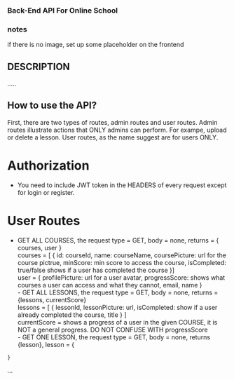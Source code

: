 ### Back-End API For Online School 
### notes 
if there is no image, set up some placeholder on the frontend
 ## DESCRIPTION 
 ..... 

 ## How to use the API?
 First, there are two types of routes, admin routes and user routes. Admin routes illustrate actions that ONLY admins can perform. For exampe, upload or delete a lesson. User routes, as the name suggest are for users ONLY.
   # Authorization
   - You need to include JWT token in the HEADERS of every request except for login or register. 
   # User Routes 
   - GET ALL COURSES, the request type = GET, body = none, returns = { courses, user } <br/>
   courses = [
    {
        id: courseId,
        name: courseName,
        coursePicture: url for the course pictrue,
        minScore: min score to access the course,
        isCompleted: true/false shows if a user has completed the course
    }] <br/>
    user = {
        profilePicture: url for a user avatar,
        progressScore: shows what courses a user can access and what they cannot,
        email,
        name
    } <br/>
    - GET ALL LESSONS, the request type = GET, body = none, returns = {lessons, currentScore} <br/>
    lessons = [
        {
            lessonId,
            lessonPicture: url,
            isCompleted: show if a user already completed the course,
            title
        }
    ] <br/> 
    currentScore = shows a progress of a user in the given COURSE, it is NOT a general progress. DO NOT CONFUSE WITH progressScore <br/>
    - GET ONE LESSON, the request type = GET, body = none, returns {lesson},
    lesson = {

    }
 ...